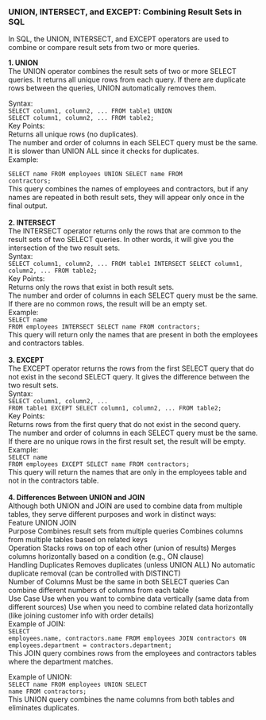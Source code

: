 ### UNION, INTERSECT, and EXCEPT: Combining Result Sets in SQL
In SQL, the UNION, INTERSECT, and EXCEPT operators are used to combine or compare result sets from two or more queries. 

**1. UNION**<br>
The UNION operator combines the result sets of two or more SELECT queries. It returns all unique rows from each query. If there are duplicate rows between the queries, UNION automatically removes them.

Syntax:<br>
<code>SELECT column1, column2, ...
FROM table1
UNION
SELECT column1, column2, ...
FROM table2;</code><br>
Key Points:<br>
Returns all unique rows (no duplicates).<br>
The number and order of columns in each SELECT query must be the same.<br>
It is slower than UNION ALL since it checks for duplicates.<br>
Example:<br>

<code>SELECT name FROM employees
UNION
SELECT name FROM contractors;</code><br>
This query combines the names of employees and contractors, but if any names are repeated in both result sets, they will appear only once in the final output.<br>
<br>
**2. INTERSECT**<br>
The INTERSECT operator returns only the rows that are common to the result sets of two SELECT queries. In other words, it will give you the intersection of the two result sets.
<br>
Syntax:
<br>
<code>SELECT column1, column2, ...
FROM table1
INTERSECT
SELECT column1, column2, ...
FROM table2;</code><br>
Key Points:<br>
Returns only the rows that exist in both result sets.<br>
The number and order of columns in each SELECT query must be the same.<br>
If there are no common rows, the result will be an empty set.<br>
Example:
<br>
<code>SELECT name FROM employees
INTERSECT
SELECT name FROM contractors;</code><br>
This query will return only the names that are present in both the employees and contractors tables.
<br><br>
**3. EXCEPT**<br>
The EXCEPT operator returns the rows from the first SELECT query that do not exist in the second SELECT query. It gives the difference between the two result sets.
<br>
Syntax:
<br>
<code>SELECT column1, column2, ...
FROM table1
EXCEPT
SELECT column1, column2, ...
FROM table2;</code><br>
Key Points:<br>
Returns rows from the first query that do not exist in the second query.<br>
The number and order of columns in each SELECT query must be the same.<br>
If there are no unique rows in the first result set, the result will be empty.<br>
Example:<br>
<code>SELECT name FROM employees
EXCEPT
SELECT name FROM contractors;</code><br>
This query will return the names that are only in the employees table and not in the contractors table.<br><br>
**4. Differences Between UNION and JOIN**<br>
Although both UNION and JOIN are used to combine data from multiple tables, they serve different purposes and work in distinct ways:
<br>
Feature	UNION	JOIN<br>
Purpose	Combines result sets from multiple queries	Combines columns from multiple tables based on related keys<br>
Operation	Stacks rows on top of each other (union of results)	Merges columns horizontally based on a condition (e.g., ON clause)<br>
Handling Duplicates	Removes duplicates (unless UNION ALL)	No automatic duplicate removal (can be controlled with DISTINCT)<br>
Number of Columns	Must be the same in both SELECT queries	Can combine different numbers of columns from each table<br>
Use Case	Use when you want to combine data vertically (same data from different sources)	Use when you need to combine related data horizontally (like joining customer info with order details)<br>
Example of JOIN:<br>
<code>SELECT employees.name, contractors.name
FROM employees
JOIN contractors
ON employees.department = contractors.department;</code><br>
This JOIN query combines rows from the employees and contractors tables where the department matches.<br>

Example of UNION:<br>
<code>SELECT name FROM employees
UNION
SELECT name FROM contractors;</code><br>
This UNION query combines the name columns from both tables and eliminates duplicates.<br>



